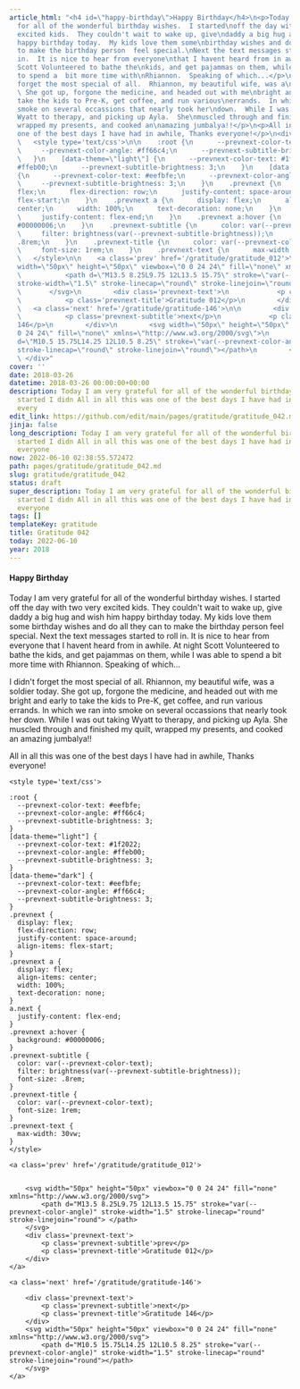 ```yaml
---
article_html: "<h4 id=\"happy-birthday\">Happy Birthday</h4>\n<p>Today I am very grateful
  for all of the wonderful birthday wishes.  I started\noff the day with two very
  excited kids.  They couldn't wait to wake up, give\ndaddy a big hug and wish him
  happy birthday today.  My kids love them some\nbirthday wishes and do all they can
  to make the birthday person  feel special.\nNext the text messages started to roll
  in.  It is nice to hear from everyone\nthat I havent heard from in awhile.  At night
  Scott Volunteered to bathe the\nkids, and get pajammas on them, while I was able
  to spend a  bit more time with\nRhiannon.  Speaking of which...</p>\n<p>I didn't
  forget the most special of all.  Rhiannon, my beautiful wife, was a\nsoldier  today.
  \ She got up, forgone the medicine, and headed out with me\nbright and early to
  take the kids to Pre-K, get coffee, and run various\nerrands.  In which we ran into
  smoke on several occassions that nearly took her\ndown.  While I was out taking
  Wyatt to therapy, and picking up Ayla.  She\nmuscled through and finished my quilt,
  wrapped my presents, and cooked an\namazing jumbalya!!</p>\n<p>All in all this was
  one of the best days I have had in awhile, Thanks everyone!</p>\n<div class='prevnext'>\n\n
  \   <style type='text/css'>\n\n    :root {\n      --prevnext-color-text: #eefbfe;\n
  \     --prevnext-color-angle: #ff66c4;\n      --prevnext-subtitle-brightness: 3;\n
  \   }\n    [data-theme=\"light\"] {\n      --prevnext-color-text: #1f2022;\n      --prevnext-color-angle:
  #ffeb00;\n      --prevnext-subtitle-brightness: 3;\n    }\n    [data-theme=\"dark\"]
  {\n      --prevnext-color-text: #eefbfe;\n      --prevnext-color-angle: #ff66c4;\n
  \     --prevnext-subtitle-brightness: 3;\n    }\n    .prevnext {\n      display:
  flex;\n      flex-direction: row;\n      justify-content: space-around;\n      align-items:
  flex-start;\n    }\n    .prevnext a {\n      display: flex;\n      align-items:
  center;\n      width: 100%;\n      text-decoration: none;\n    }\n    a.next {\n
  \     justify-content: flex-end;\n    }\n    .prevnext a:hover {\n      background:
  #00000006;\n    }\n    .prevnext-subtitle {\n      color: var(--prevnext-color-text);\n
  \     filter: brightness(var(--prevnext-subtitle-brightness));\n      font-size:
  .8rem;\n    }\n    .prevnext-title {\n      color: var(--prevnext-color-text);\n
  \     font-size: 1rem;\n    }\n    .prevnext-text {\n      max-width: 30vw;\n    }\n
  \   </style>\n\n    <a class='prev' href='/gratitude/gratitude_012'>\n\n\n        <svg
  width=\"50px\" height=\"50px\" viewbox=\"0 0 24 24\" fill=\"none\" xmlns=\"http://www.w3.org/2000/svg\">\n
  \           <path d=\"M13.5 8.25L9.75 12L13.5 15.75\" stroke=\"var(--prevnext-color-angle)\"
  stroke-width=\"1.5\" stroke-linecap=\"round\" stroke-linejoin=\"round\"> </path>\n
  \       </svg>\n        <div class='prevnext-text'>\n            <p class='prevnext-subtitle'>prev</p>\n
  \           <p class='prevnext-title'>Gratitude 012</p>\n        </div>\n    </a>\n\n
  \   <a class='next' href='/gratitude/gratitude-146'>\n\n        <div class='prevnext-text'>\n
  \           <p class='prevnext-subtitle'>next</p>\n            <p class='prevnext-title'>Gratitude
  146</p>\n        </div>\n        <svg width=\"50px\" height=\"50px\" viewbox=\"0
  0 24 24\" fill=\"none\" xmlns=\"http://www.w3.org/2000/svg\">\n            <path
  d=\"M10.5 15.75L14.25 12L10.5 8.25\" stroke=\"var(--prevnext-color-angle)\" stroke-width=\"1.5\"
  stroke-linecap=\"round\" stroke-linejoin=\"round\"></path>\n        </svg>\n    </a>\n
  \ </div>"
cover: ''
date: 2018-03-26
datetime: 2018-03-26 00:00:00+00:00
description: Today I am very grateful for all of the wonderful birthday wishes.  I
  started I didn All in all this was one of the best days I have had in awhile, Thanks
  every
edit_link: https://github.com/edit/main/pages/gratitude/gratitude_042.md
jinja: false
long_description: Today I am very grateful for all of the wonderful birthday wishes.  I
  started I didn All in all this was one of the best days I have had in awhile, Thanks
  everyone
now: 2022-06-10 02:38:55.572472
path: pages/gratitude/gratitude_042.md
slug: gratitude/gratitude_042
status: draft
super_description: Today I am very grateful for all of the wonderful birthday wishes.  I
  started I didn All in all this was one of the best days I have had in awhile, Thanks
  everyone
tags: []
templateKey: gratitude
title: Gratitude 042
today: 2022-06-10
year: 2018
---
```


#### Happy Birthday

Today I am very grateful for all of the wonderful birthday wishes.  I started
off the day with two very excited kids.  They couldn't wait to wake up, give
daddy a big hug and wish him happy birthday today.  My kids love them some
birthday wishes and do all they can to make the birthday person  feel special.
Next the text messages started to roll in.  It is nice to hear from everyone
that I havent heard from in awhile.  At night Scott Volunteered to bathe the
kids, and get pajammas on them, while I was able to spend a  bit more time with
Rhiannon.  Speaking of which...

I didn't forget the most special of all.  Rhiannon, my beautiful wife, was a
soldier  today.  She got up, forgone the medicine, and headed out with me
bright and early to take the kids to Pre-K, get coffee, and run various
errands.  In which we ran into smoke on several occassions that nearly took her
down.  While I was out taking Wyatt to therapy, and picking up Ayla.  She
muscled through and finished my quilt, wrapped my presents, and cooked an
amazing jumbalya!!


All in all this was one of the best days I have had in awhile, Thanks everyone!
<div class='prevnext'>

    <style type='text/css'>

    :root {
      --prevnext-color-text: #eefbfe;
      --prevnext-color-angle: #ff66c4;
      --prevnext-subtitle-brightness: 3;
    }
    [data-theme="light"] {
      --prevnext-color-text: #1f2022;
      --prevnext-color-angle: #ffeb00;
      --prevnext-subtitle-brightness: 3;
    }
    [data-theme="dark"] {
      --prevnext-color-text: #eefbfe;
      --prevnext-color-angle: #ff66c4;
      --prevnext-subtitle-brightness: 3;
    }
    .prevnext {
      display: flex;
      flex-direction: row;
      justify-content: space-around;
      align-items: flex-start;
    }
    .prevnext a {
      display: flex;
      align-items: center;
      width: 100%;
      text-decoration: none;
    }
    a.next {
      justify-content: flex-end;
    }
    .prevnext a:hover {
      background: #00000006;
    }
    .prevnext-subtitle {
      color: var(--prevnext-color-text);
      filter: brightness(var(--prevnext-subtitle-brightness));
      font-size: .8rem;
    }
    .prevnext-title {
      color: var(--prevnext-color-text);
      font-size: 1rem;
    }
    .prevnext-text {
      max-width: 30vw;
    }
    </style>
    
    <a class='prev' href='/gratitude/gratitude_012'>
    

        <svg width="50px" height="50px" viewbox="0 0 24 24" fill="none" xmlns="http://www.w3.org/2000/svg">
            <path d="M13.5 8.25L9.75 12L13.5 15.75" stroke="var(--prevnext-color-angle)" stroke-width="1.5" stroke-linecap="round" stroke-linejoin="round"> </path>
        </svg>
        <div class='prevnext-text'>
            <p class='prevnext-subtitle'>prev</p>
            <p class='prevnext-title'>Gratitude 012</p>
        </div>
    </a>
    
    <a class='next' href='/gratitude/gratitude-146'>
    
        <div class='prevnext-text'>
            <p class='prevnext-subtitle'>next</p>
            <p class='prevnext-title'>Gratitude 146</p>
        </div>
        <svg width="50px" height="50px" viewbox="0 0 24 24" fill="none" xmlns="http://www.w3.org/2000/svg">
            <path d="M10.5 15.75L14.25 12L10.5 8.25" stroke="var(--prevnext-color-angle)" stroke-width="1.5" stroke-linecap="round" stroke-linejoin="round"></path>
        </svg>
    </a>
  </div>